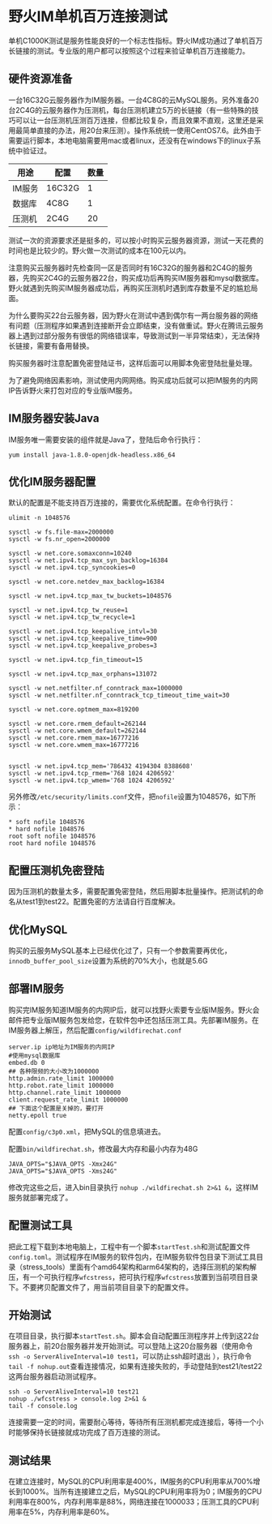 # 野火IM单机百万连接测试
单机C1000K测试是服务性能良好的一个标志性指标。野火IM成功通过了单机百万长链接的测试。专业版的用户都可以按照这个过程来验证单机百万连接能力。

## 硬件资源准备
一台16C32G云服务器作为IM服务器。一台4C8G的云MySQL服务。另外准备20台2C4G的云服务器作为压测机，每台压测机建立5万的长链接（有一些特殊的技巧可以让一台压测机压测百万连接，但都比较复杂，而且效果不直观，这里还是采用最简单直接的办法，用20台来压测）。操作系统统一使用CentOS7.6。此外由于需要运行脚本，本地电脑需要用mac或者linux，还没有在windows下的linux子系统中验证过。

| 用途 | 配置 | 数量 |
| ------ | ------ | ------ |
| IM服务 | 16C32G | 1 |
| 数据库 | 4C8G | 1 |
| 压测机 | 2C4G | 20 |


测试一次的资源要求还是挺多的，可以按小时购买云服务器资源，测试一天花费的时间也是比较少的。野火做一次测试的成本在100元以内。

注意购买云服务器时先检查同一区是否同时有16C32G的服务器和2C4G的服务器，先购买2C4G的云服务器22台，购买成功后再购买IM服务器和mysql数据库。野火就遇到先购买IM服务器成功后，再购买压测机时遇到库存数量不足的尴尬局面。

为什么要购买22台云服务器，因为野火在测试中遇到偶尔有一两台服务器的网络有问题（压测程序如果遇到连接断开会立即结束，没有做重试。野火在腾讯云服务器上遇到过部分服务有很低的网络错误率，导致测试到一半异常结束），无法保持长链接，需要有备用替换。

购买服务器时注意配置免密登陆证书，这样后面可以用脚本免密登陆批量处理。

为了避免网络因素影响，测试使用内网网络。购买成功后就可以把IM服务的内网IP告诉野火来打包对应的专业版IM服务。

## IM服务器安装Java
IM服务唯一需要安装的组件就是Java了，登陆后命令行执行：
```
yum install java-1.8.0-openjdk-headless.x86_64
```

## 优化IM服务器配置
默认的配置是不能支持百万连接的，需要优化系统配置。在命令行执行：
```
ulimit -n 1048576

sysctl -w fs.file-max=2000000
sysctl -w fs.nr_open=2000000

sysctl -w net.core.somaxconn=10240
sysctl -w net.ipv4.tcp_max_syn_backlog=16384
sysctl -w net.ipv4.tcp_syncookies=0

sysctl -w net.core.netdev_max_backlog=16384

sysctl -w net.ipv4.tcp_max_tw_buckets=1048576

sysctl -w net.ipv4.tcp_tw_reuse=1
sysctl -w net.ipv4.tcp_tw_recycle=1

sysctl -w net.ipv4.tcp_keepalive_intvl=30
sysctl -w net.ipv4.tcp_keepalive_time=900
sysctl -w net.ipv4.tcp_keepalive_probes=3

sysctl -w net.ipv4.tcp_fin_timeout=15

sysctl -w net.ipv4.tcp_max_orphans=131072

sysctl -w net.netfilter.nf_conntrack_max=1000000
sysctl -w net.netfilter.nf_conntrack_tcp_timeout_time_wait=30

sysctl -w net.core.optmem_max=819200

sysctl -w net.core.rmem_default=262144
sysctl -w net.core.wmem_default=262144
sysctl -w net.core.rmem_max=16777216
sysctl -w net.core.wmem_max=16777216


sysctl -w net.ipv4.tcp_mem='786432 4194304 8388608'
sysctl -w net.ipv4.tcp_rmem='768 1024 4206592'
sysctl -w net.ipv4.tcp_wmem='768 1024 4206592'
```
另外修改```/etc/security/limits.conf```文件，把```nofile```设置为1048576，如下所示：
```
* soft nofile 1048576
* hard nofile 1048576
root soft nofile 1048576
root hard nofile 1048576
```

## 配置压测机免密登陆
因为压测机的数量太多，需要配置免密登陆，然后用脚本批量操作。把测试机的命名从test1到test22。配置免密的方法请自行百度解决。

## 优化MySQL
购买的云服务MySQL基本上已经优化过了，只有一个参数需要再优化，```innodb_buffer_pool_size```设置为系统的70%大小，也就是5.6G

## 部署IM服务
购买完IM服务知道IM服务的内网IP后，就可以找野火索要专业版IM服务。野火会邮件把专业版IM服务包发给您，在软件包中还包括压测工具。先部署IM服务。在IM服务器上解压，然后配置```config/wildfirechat.conf```
```
server.ip ip地址为IM服务的内网IP
#使用mysql数据库
embed.db 0
## 各种限频的大小改为1000000
http.admin.rate_limit 1000000
http.robot.rate_limit 1000000
http.channel.rate_limit 1000000
client.request_rate_limit 1000000
## 下面这个配置是关掉的，要打开
netty.epoll true
```
配置```config/c3p0.xml```，把MySQL的信息填进去。

配置```bin/wildfirechat.sh```，修改最大内存和最小内存为48G
```
JAVA_OPTS="$JAVA_OPTS -Xmx24G"
JAVA_OPTS="$JAVA_OPTS -Xms24G"
```
修改完这些之后，进入bin目录执行 ```nohup ./wildfirechat.sh 2>&1 &```，这样IM服务就部署完成了。

## 配置测试工具
把此工程下载到本地电脑上，工程中有一个脚本```startTest.sh```和测试配置文件```config.toml```。测试程序在IM服务的软件包内，在IM服务软件包目录下测试工具目录（stress_tools）里面有个amd64架构和arm64架构的，选择压测机的架构解压，有一个可执行程序```wfcstress```，把可执行程序```wfcstress```放置到当前项目目录下。不要拷贝配置文件了，用当前项目目录下的配置文件。


## 开始测试
在项目目录，执行脚本```startTest.sh```。脚本会自动配置压测程序并上传到这22台服务器上，前20台服务器并发开始测试。可以登陆上这20台服务器（使用命令```ssh -o ServerAliveInterval=10 test1```，可以防止ssh超时退出 ），执行命令```tail -f nohup.out```查看连接情况，如果有连接失败的，手动登陆到test21/test22这两台服务器启动测试程序。
```
ssh -o ServerAliveInterval=10 test21
nohup ./wfcstress > console.log 2>&1 &
tail -f console.log
```

连接需要一定的时间，需要耐心等待，等待所有压测机都完成连接后，等待一个小时能够保持长链接就成功完成了百万连接的测试。

## 测试结果
在建立连接时，MySQL的CPU利用率是400%，IM服务的CPU利用率从700%增长到1000%。当所有连接建立之后，MySQL的CPU利用率将为0；IM服务的CPU利用率在800%，内存利用率是88%，网络连接在1000033；压测工具的CPU利用率在5%，内存利用率是60%。
